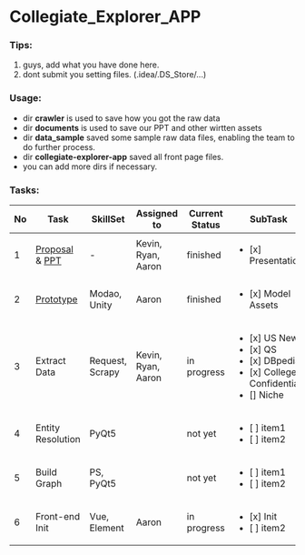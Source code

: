 # Collegiate_Explorer_APP

### Tips:
1. guys, add what you have done here.
2. dont submit you setting files. (.idea/.DS_Store/...)


### Usage:
- dir <b>crawler</b> is used to save how you got the raw data
- dir <b>documents</b> is used to save our PPT and other wirtten assets
- dir <b>data_sample</b> saved some sample raw data files, enabling the team to do further process.
- dir <b>collegiate-explorer-app</b> saved all front page files.
- you can add more dirs if necessary.


### Tasks:
| No|     Task       | SkillSet | Assigned to   | Current Status | SubTask | 
|---|----------------|---------------|---------------|----------------|-----------|
| 1 |[Proposal](https://github.com/Chit-Chaat/Collegiate_Explorer_APP/blob/main/documents/proposal.pdf) & [PPT](https://github.com/Chit-Chaat/Collegiate_Explorer_APP/blob/main/documents/proposal_ppt.pdf)  | -  | Kevin, Ryan, Aaron | finished|  <ul><li>[x] Presentation</li>
| 2 |[Prototype](https://modao.cc/app/PGbqNSPourjzgZo74MkyITYfuJwUVl4?simulator_type=device&sticky)   | Modao, Unity  | Aaron | finished |  <ul><li>[x] Model Assets</li>
| 3 |Extract Data | Request, Scrapy  | Kevin, Ryan, Aaron | in progress|  <ul><li>[x] US News</li><li>[x] QS</li><li>[x] DBpedia</li><li>[x] College Confidential</li><li>[] Niche</li></ul>
| 4 |Entity Resolution | PyQt5  |  | not yet |  <ul><li>[ ] item1</li><li>[ ] item2</li></ul>
| 5 |Build Graph   | PS, PyQt5  |  | not yet |  <ul><li>[ ] item1</li><li>[ ] item2</li></ul>
| 6 |Front-end Init   | Vue, Element  | Aaron | in progress |  <ul><li>[x] Init</li><li>[ ] item2</li></ul>
